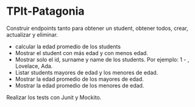 # TPIt-Patagonia

Construir endpoints tanto para obtener un student, obtener todos, crear,
actualizar y eliminar.

- calcular la edad promedio de los students
- Mostrar el student con más edad y con menos edad.
- Mostrar solo el id, surname y name de los students. Por ejemplo: 1 - ,
Lovelace, Ada.
- Listar students mayores de edad y los menores de edad.
- Mostrar la edad promedio de los mayores de edad.
- Mostrar la edad promedio de los menores de edad.

Realizar los tests con Junit y Mockito.
